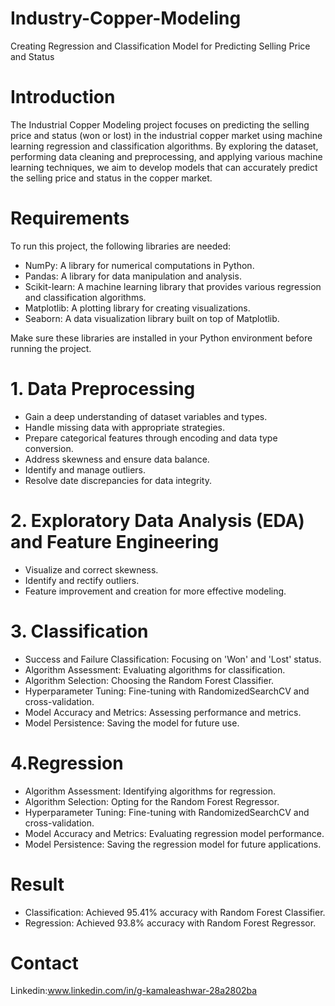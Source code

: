 # Industry-Copper-Modeling
Creating Regression and Classification Model for Predicting Selling Price and Status

# Introduction
The Industrial Copper Modeling project focuses on predicting the selling price and status (won or lost) in the industrial copper market using machine learning regression and classification algorithms. By exploring the dataset, performing data cleaning and preprocessing, and applying various machine learning techniques, we aim to develop models that can accurately predict the selling price and status in the copper market.

# Requirements
To run this project, the following libraries are needed:
* NumPy: A library for numerical computations in Python.
* Pandas: A library for data manipulation and analysis.
* Scikit-learn: A machine learning library that provides various regression and classification algorithms.
* Matplotlib: A plotting library for creating visualizations.
* Seaborn: A data visualization library built on top of Matplotlib.

Make sure these libraries are installed in your Python environment before running the project.

# 1. Data Preprocessing
* Gain a deep understanding of dataset variables and types.
* Handle missing data with appropriate strategies.
* Prepare categorical features through encoding and data type conversion.
* Address skewness and ensure data balance.
* Identify and manage outliers.
* Resolve date discrepancies for data integrity.

# 2. Exploratory Data Analysis (EDA) and Feature Engineering
* Visualize and correct skewness.
* Identify and rectify outliers.
* Feature improvement and creation for more effective modeling.

# 3. Classification
* Success and Failure Classification: Focusing on 'Won' and 'Lost' status.
* Algorithm Assessment: Evaluating algorithms for classification.
* Algorithm Selection: Choosing the Random Forest Classifier.
* Hyperparameter Tuning: Fine-tuning with RandomizedSearchCV and cross-validation.
* Model Accuracy and Metrics: Assessing performance and metrics.
* Model Persistence: Saving the model for future use.

# 4.Regression
* Algorithm Assessment: Identifying algorithms for regression.
* Algorithm Selection: Opting for the Random Forest Regressor.
* Hyperparameter Tuning: Fine-tuning with RandomizedSearchCV and cross-validation.
* Model Accuracy and Metrics: Evaluating regression model performance.
* Model Persistence: Saving the regression model for future applications.

# Result
* Classification: Achieved 95.41% accuracy with Random Forest Classifier.
* Regression: Achieved 93.8% accuracy with Random Forest Regressor.

# Contact
Linkedin:www.linkedin.com/in/g-kamaleashwar-28a2802ba
